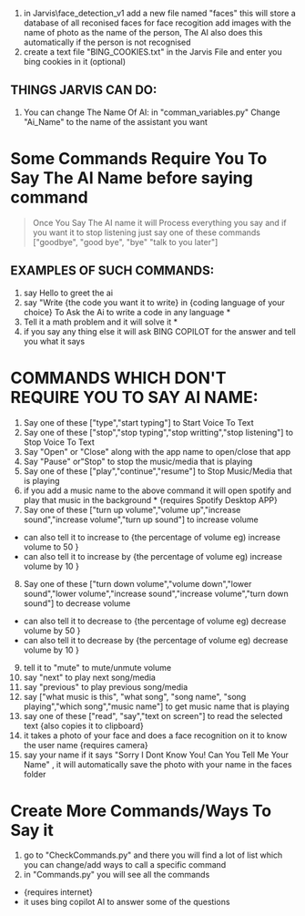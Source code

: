 1. in Jarvis\face_detection_v1 add a new file named "faces" this will store a database of all reconised faces for face recogition add images with the name of photo as the name of the person, The AI also does this automatically if the person is not recognised
2. create a text file "BING_COOKIES.txt" in the Jarvis File and enter you bing cookies in it (optional)

## THINGS JARVIS CAN DO:
1. You can change The Name Of AI: in "comman_variables.py" Change "Ai_Name" to the name of the assistant you want

# Some Commands Require You To Say The AI Name before saying command
> Once You Say The AI name it will Process everything you say and if you want it to stop listening just say one of these commands ["goodbye", "good bye", "bye" "talk to you later"]

## EXAMPLES OF SUCH COMMANDS:
1. say Hello to greet the ai
2. say "Write {the code you want it to write} in {coding language of your choice} To Ask the Ai to write a code in any language *
3. Tell it a math problem and it will solve it  *
4. if you say any thing else it will ask BING COPILOT for the answer and tell you what it says

# COMMANDS WHICH DON'T REQUIRE YOU TO SAY AI NAME:
1. Say one of these ["type","start typing"] to Start Voice To Text
2. Say one of these ["stop","stop typing","stop writting","stop listening"] to Stop Voice To Text
3. Say "Open" or "Close" along with the app name to open/close that app
4. Say "Pause" or"Stop" to stop the music/media that is playing
5. Say one of these ["play","continue","resume"] to Stop Music/Media that is playing
6. if you add a music name to the above command it will open spotify and play that music in the background * {requires Spotify Desktop APP}
7. Say one of these ["turn up volume","volume up","increase sound","increase volume","turn up sound"] to increase volume 
* can also tell it to increase to {the percentage of volume eg) increase volume to 50 }
* can also tell it to increase by {the percentage of volume eg) increase volume by 10 }
8. Say one of these ["turn down volume","volume down","lower sound","lower volume","increase sound","increase volume","turn down sound"] to decrease volume
* can also tell it to decrease to {the percentage of volume eg) decrease volume by 50 }
* can also tell it to decrease by {the percentage of volume eg) decrease volume by 10 }
9. tell it to "mute" to mute/unmute volume
10. say "next" to play next song/media
11. say "previous" to play previous song/media
12. say ["what music is this", "what song", "song name", "song playing","which song","music name"] to get music name that is playing
13. say one of these ["read", "say","text on screen"] to read the selected text {also copies it to clipboard}
14.  it takes a photo of your face and does a face recognition on it to know the user name {requires camera}
15. say your name if it says "Sorry I Dont Know You! Can You Tell Me Your Name" , it will automatically save the photo with your name in the faces folder

# Create More Commands/Ways To Say it
1. go to "CheckCommands.py" and there you will find a lot of list which you can change/add ways to call a specific command
2. in "Commands.py" you will see all the commands

* {requires internet}
* it uses bing copilot AI to answer some of the questions
